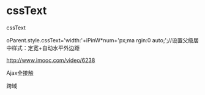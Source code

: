 # cssText


cssText

oParent.style.cssText='width:'+iPinW*num+'px;ma rgin:0 auto;';//设置父级居中样式：定宽+自动水平外边距




http://www.imooc.com/video/6238

Ajax全接触


跨域